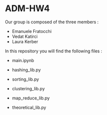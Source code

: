 # ADM-HW4

Our group is composed of the three members :

- Emanuele Fratocchi
- Vedat Katirci 
- Laura Kerber

In this repository you will find the following files : 

- main.ipynb

- hashing_lib.py
- sorting_lib.py
- clustering_lib.py
- map_reduce_lib.py
- theoretical_lib.py
